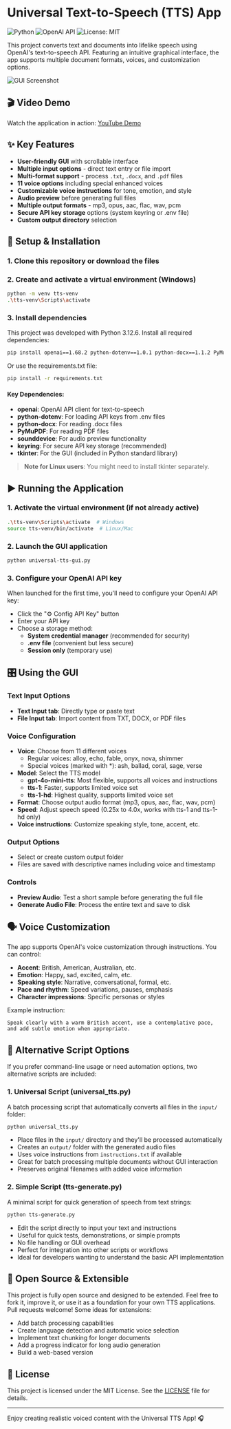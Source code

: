 # Universal Text-to-Speech (TTS) App

![Python](https://img.shields.io/badge/python-3.12-blue) ![OpenAI API](https://img.shields.io/badge/OpenAI-TTS-orange) ![License: MIT](https://img.shields.io/badge/license-MIT-green)

This project converts text and documents into lifelike speech using OpenAI's text-to-speech API.
Featuring an intuitive graphical interface, the app supports multiple document formats, voices, and customization options.

![GUI Screenshot](https://github.com/user-attachments/assets/c8159f4b-f437-4aa6-8425-3b9326db5a24)

## 🎬 Video Demo

Watch the application in action: [YouTube Demo](https://youtu.be/O9F0fX2OusA)

## ✨ Key Features

- **User-friendly GUI** with scrollable interface
- **Multiple input options** - direct text entry or file import
- **Multi-format support** - process `.txt`, `.docx`, and `.pdf` files
- **11 voice options** including special enhanced voices
- **Customizable voice instructions** for tone, emotion, and style
- **Audio preview** before generating full files
- **Multiple output formats** - mp3, opus, aac, flac, wav, pcm
- **Secure API key storage** options (system keyring or .env file)
- **Custom output directory** selection

## 🔧 Setup & Installation

### 1. Clone this repository or download the files

### 2. Create and activate a virtual environment (Windows)
```bash
python -m venv tts-venv
.\tts-venv\Scripts\activate
```

### 3. Install dependencies

This project was developed with Python 3.12.6. Install all required dependencies:

```bash
pip install openai==1.68.2 python-dotenv==1.0.1 python-docx==1.1.2 PyMuPDF==1.25.4 sounddevice==0.5.1 keyring==25.6.0
```

Or use the requirements.txt file:

```bash
pip install -r requirements.txt
```

#### Key Dependencies:
- **openai**: OpenAI API client for text-to-speech
- **python-dotenv**: For loading API keys from .env files
- **python-docx**: For reading .docx files
- **PyMuPDF**: For reading PDF files
- **sounddevice**: For audio preview functionality
- **keyring**: For secure API key storage (recommended)
- **tkinter**: For the GUI (included in Python standard library)

> **Note for Linux users**: You might need to install tkinter separately.

## ▶️ Running the Application

### 1. Activate the virtual environment (if not already active)
```bash
.\tts-venv\Scripts\activate  # Windows
source tts-venv/bin/activate  # Linux/Mac
```

### 2. Launch the GUI application
```bash
python universal-tts-gui.py
```

### 3. Configure your OpenAI API key
When launched for the first time, you'll need to configure your OpenAI API key:
- Click the "⚙️ Config API Key" button
- Enter your API key
- Choose a storage method:
  - **System credential manager** (recommended for security)
  - **.env file** (convenient but less secure)
  - **Session only** (temporary use)

## 🎛️ Using the GUI

### Text Input Options
- **Text Input tab**: Directly type or paste text
- **File Input tab**: Import content from TXT, DOCX, or PDF files

### Voice Configuration
- **Voice**: Choose from 11 different voices
  - Regular voices: alloy, echo, fable, onyx, nova, shimmer
  - Special voices (marked with *): ash, ballad, coral, sage, verse
- **Model**: Select the TTS model
  - **gpt-4o-mini-tts**: Most flexible, supports all voices and instructions
  - **tts-1**: Faster, supports limited voice set
  - **tts-1-hd**: Highest quality, supports limited voice set
- **Format**: Choose output audio format (mp3, opus, aac, flac, wav, pcm)
- **Speed**: Adjust speech speed (0.25x to 4.0x, works with tts-1 and tts-1-hd only)
- **Voice instructions**: Customize speaking style, tone, accent, etc.

### Output Options
- Select or create custom output folder
- Files are saved with descriptive names including voice and timestamp

### Controls
- **Preview Audio**: Test a short sample before generating the full file
- **Generate Audio File**: Process the entire text and save to disk

## 🗣️ Voice Customization

The app supports OpenAI's voice customization through instructions. You can control:

- **Accent**: British, American, Australian, etc.
- **Emotion**: Happy, sad, excited, calm, etc.
- **Speaking style**: Narrative, conversational, formal, etc.
- **Pace and rhythm**: Speed variations, pauses, emphasis
- **Character impressions**: Specific personas or styles

Example instruction:
```
Speak clearly with a warm British accent, use a contemplative pace, and add subtle emotion when appropriate.
```

## 🔄 Alternative Script Options

If you prefer command-line usage or need automation options, two alternative scripts are included:

### 1. Universal Script (universal_tts.py)
A batch processing script that automatically converts all files in the `input/` folder:

```bash
python universal_tts.py
```

- Place files in the `input/` directory and they'll be processed automatically
- Creates an `output/` folder with the generated audio files
- Uses voice instructions from `instructions.txt` if available
- Great for batch processing multiple documents without GUI interaction
- Preserves original filenames with added voice information

### 2. Simple Script (tts-generate.py)
A minimal script for quick generation of speech from text strings:

```bash
python tts-generate.py
```

- Edit the script directly to input your text and instructions
- Useful for quick tests, demonstrations, or simple prompts
- No file handling or GUI overhead
- Perfect for integration into other scripts or workflows
- Ideal for developers wanting to understand the basic API implementation

## 🔄 Open Source & Extensible
This project is fully open source and designed to be extended. Feel free to fork it, improve it, or use it as a foundation for your own TTS applications. Pull requests welcome!
Some ideas for extensions:

- Add batch processing capabilities
- Create language detection and automatic voice selection
- Implement text chunking for longer documents
- Add a progress indicator for long audio generation
- Build a web-based version

## 📜 License
This project is licensed under the MIT License. See the [LICENSE](LICENSE) file for details.

---

Enjoy creating realistic voiced content with the Universal TTS App! 🎧
